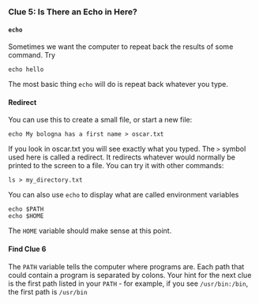 ### Clue 5: Is There an Echo in Here? ###

#### `echo` ####

Sometimes we want the computer to repeat back the results of some command. Try

    echo hello
    
The most basic thing `echo` will do is repeat back whatever you type. 

#### Redirect ####
You can use this to create a small file, or start a new file:

    echo My bologna has a first name > oscar.txt
    
If you look in oscar.txt you will see exactly what you typed. The `>` symbol
used here is called a redirect. It redirects whatever would normally be printed
to the screen to a file. You can try it with other commands:

    ls > my_directory.txt
    
You can also use `echo` to display what are called environment variables

    echo $PATH
    echo $HOME

The `HOME` variable should make sense at this point. 

#### Find Clue 6 ####

The `PATH` variable tells the computer where programs are. Each path that could 
contain a program is separated by colons. Your hint for the next clue is the 
first path listed in your `PATH` - for example, if you see `/usr/bin:/bin`, the first path is `/usr/bin`
